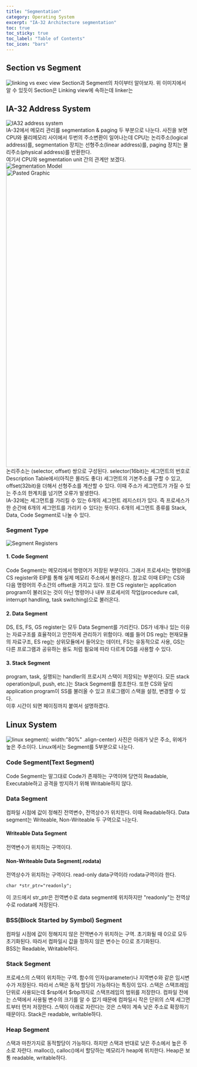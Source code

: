 ```yaml
---
title: "Segmentation"
category: Operating System
excerpt: "IA-32 Architecture segmentation"
toc: true
toc_sticky: true
toc_label: "Table of Contents"
toc_icon: "bars"
---
```

## Section vs Segment
![linking vs exec view](https://user-images.githubusercontent.com/45323902/157174633-eeef7205-dce6-46e6-bddc-d1abe631dff3.png)
Section과 Segment의 차이부터 알아보자. 위 이미지에서 알 수 있듯이 Section은 Linking view에 속하는데 linker는 
## IA-32 Address System
![IA32 address system](https://user-images.githubusercontent.com/45323902/152790702-b40ecef8-5950-4118-a13a-a236450c44c7.png)  
IA-32에서 메모리 관리를 segmentation & paging 두 부분으로 나눈다. 사진을 보면 CPU와 물리메모리 사이에서 두번의 주소변환이 일어나는데 CPU는 논리주소(logical address)를, segmentation 장치는 선형주소(linear address)를, paging 장치는 물리주소(physical address)를 반환한다.  
여기서 CPU와 segmentation unit 간의 관계만 보겠다.  
![Segmentation Model](https://user-images.githubusercontent.com/45323902/152787383-4ecb1827-26ab-46c8-a42f-3130c27f164f.png)   
<img width="814" alt="Pasted Graphic" src="https://user-images.githubusercontent.com/45323902/153807697-5b68a30c-ba2b-479b-9b72-0750580f0021.png">  
논리주소는 (selector, offset) 쌍으로 구성된다. selector(16bit)는 세그먼트의 번호로 Description Table에서(아직은 몰라도 좋다) 세그먼트의 기본주소를 구할 수 있고, offset(32bit)을 더해서 선형주소를 계산할 수 있다. 이때 주소가 세그먼트가 가질 수 있는 주소의 한계치를 넘기면 오류가 발생한다.   
IA-32에는 세그먼트를 가리킬 수 있는 6개의 세그먼트 레지스터가 있다. 즉 프로세스가 한 순간에 6개의 세그먼트를 가리키 수 있다는 뜻이다. 6개의 세그먼트 종류를 Stack, Data, Code Segment로 나눌 수 있다.
### Segment Type
![Segment Registers](https://user-images.githubusercontent.com/45323902/152787523-567bf142-581b-431a-b302-29a484e50c26.png) 
#### 1. Code Segment
Code Segment는 메모리에서 명령어가 저장된 부분이다. 그래서 프로세서는 명령어를 CS register와 EIP를 통해 실제 메모리 주소에서 불러온다. 참고로 이때 EIP는 CS와 다음 명령어의 주소간의 offset을 가지고 있다. 또한 CS register는 application program이 불러오는 것이 아닌 명령어나 내부 프로세서의 작업(procedure call, interrupt handling, task switching)으로 불러온다.
#### 2. Data Segment
DS, ES, FS, GS register는 모두 Data Segment를 가리킨다. DS가 네개나 있는 이유는 자료구조를 효율적이고 안전하게 관리하기 위함이다. 예를 들어 DS reg는 현재모듈의 자료구조, ES reg는 상위모듈에서 들어오는 데이터, FS는 유동적으로 사용, GS는 다른 프로그램과 공유하는 용도 처럼 필요에 따라 다르게 DS를 사용할 수 있다.
#### 3. Stack Segment
program, task, 실행되는 handler의 프로시저 스택이 저장되는 부분이다. 모든 stack operation(pull, push, etc.)는 Stack Segment를 참조한다. 또한 CS와 달리 application program이 SS를 불러올 수 있고 프로그램이 스택을 설정, 변경할 수 있다.  
이후 시간이 되면 페이징까지 붙여서 설명하겠다.

## Linux System
![linux segment](https://user-images.githubusercontent.com/45323902/156373549-015b78ea-138a-4743-b2a9-db61395372a5.jpg){: width:"80%" .align-center}
사진은 아래가 낮은 주소, 위에가 높은 주소이다. Linux에서는 Segment를 5부분으로 나눈다. 

### Code Segment(Text Segment)
Code Segment는 말그대로 Code가 존재하는 구역이며 당연히 Readable, Executable하고 공격을 방지하기 위해 Writable하지 않다.

### Data Segment
컴파일 시점에 값이 정해진 전역변수, 전역상수가 위치한다. 이때 Readable하다. 
Data segment는 Writeable, Non-Writeable 두 구역으로 나눈다.
#### Writeable Data Segment
전역변수가 위치하는 구역이다.
#### Non-Writeable Data Segment(.rodata)
전역상수가 위치하는 구역이다. read-only data구역이라 rodata구역이라 한다. 
~~~ 
char *str_ptr="readonly";
~~~
이 코드에서 str_ptr은 전역변수로 data segment에 위치하지만 "readonly"는 전역상수로 rodata에 저장된다.

### BSS(Block Started by Symbol) Segment
컴파일 시점에 값이 정해지지 않은 전역변수가 위치하는 구역. 초기화될 때 0으로 모두 초기화된다. 따라서 컴파일시 값을 정하지 않은 변수는 0으로 초기화된다.   
BSS는 Readable, Writable하다.

### Stack Segment
프로세스의 스택이 위치하는 구역. 함수의 인자(parameter)나 지역변수와 같은 임시변수가 저장된다. 따라서 스택은 동적 할당이 가능하다는 특징이 있다. 스택은 스택프레임 단위로 사용되는데 $rsp에서 $rbp까지로 스택프레임의 범위를 저장한다. 컴파일 전에는 스택에서 사용될 변수의 크기를 알 수 없기 때문에 컴파일시 작은 단위의 스택 세그먼트부터 먼저 저장한다. 스택이 아래로 자란다는 것은 스택이 계속 낮은 주소로 확장하기 때문이다.
Stack은 readable, writable하다.

### Heap Segment
스택과 마찬가지로 동적할당이 가능하다. 하지만 스택과 반대로 낮은 주소에서 높은 주소로 자란다. malloc(), calloc()에서 할당하는 메모리가 heap에 위치한다. 
Heap은 보통 readable, writable하다.
